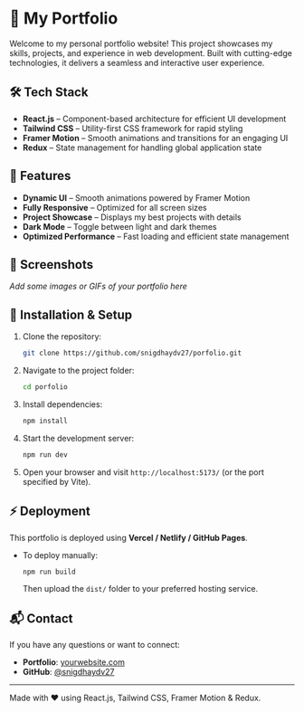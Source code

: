 # 🚀 My Portfolio

Welcome to my personal portfolio website! This project showcases my skills, projects, and experience in web development. Built with cutting-edge technologies, it delivers a seamless and interactive user experience.

## 🛠 Tech Stack

- **React.js** – Component-based architecture for efficient UI development
- **Tailwind CSS** – Utility-first CSS framework for rapid styling
- **Framer Motion** – Smooth animations and transitions for an engaging UI
- **Redux** – State management for handling global application state

## 🎨 Features

- **Dynamic UI** – Smooth animations powered by Framer Motion
- **Fully Responsive** – Optimized for all screen sizes
- **Project Showcase** – Displays my best projects with details
- **Dark Mode** – Toggle between light and dark themes
- **Optimized Performance** – Fast loading and efficient state management

## 📸 Screenshots

_Add some images or GIFs of your portfolio here_

## 🚀 Installation & Setup

1. Clone the repository:
   ```sh
   git clone https://github.com/snigdhaydv27/porfolio.git
   ```
2. Navigate to the project folder:
   ```sh
   cd porfolio
   ```
3. Install dependencies:
   ```sh
   npm install
   ```
4. Start the development server:
   ```sh
   npm run dev
   ```
5. Open your browser and visit `http://localhost:5173/` (or the port specified by Vite).

## ⚡ Deployment

This portfolio is deployed using **Vercel / Netlify / GitHub Pages**.

- To deploy manually:
  ```sh
  npm run build
  ```
  Then upload the `dist/` folder to your preferred hosting service.

## 📬 Contact

If you have any questions or want to connect:

- **Portfolio**: [yourwebsite.com](https://yourwebsite.com)
- **GitHub**: [@snigdhaydv27](https://github.com/snigdhaydv27)

---

Made with ❤️ using React.js, Tailwind CSS, Framer Motion & Redux.

